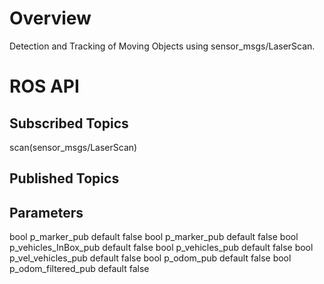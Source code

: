 # Overview 
Detection and Tracking of Moving Objects using sensor_msgs/LaserScan.

# ROS API
## Subscribed Topics
scan(sensor_msgs/LaserScan)

## Published Topics



## Parameters
  bool p_marker_pub default false
  bool p_marker_pub default false
  bool p_vehicles_InBox_pub default false
  bool p_vehicles_pub default false
  bool p_vel_vehicles_pub default false
  bool p_odom_pub default false
  bool p_odom_filtered_pub default false

